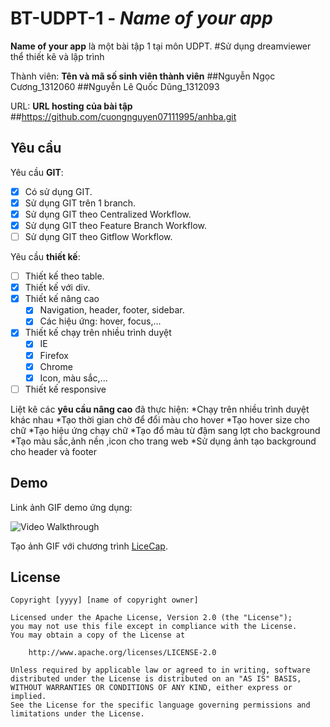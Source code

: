 # BT-UDPT-1 - *Name of your app*

**Name of your app** là một bài tập 1 tại môn UDPT.
       #Sử dụng dreamviewer thể thiết kê và lập trình
          
Thành viên: **Tên và mã số sinh viên thành viên**
        ##Nguyễn Ngọc Cương_1312060
		##Nguyễn Lê Quốc Dũng_1312093

URL: **URL hosting của bài tập**
      ##https://github.com/cuongnguyen07111995/anhba.git

## Yêu cầu

Yêu cầu **GIT**:

* [x] Có sử dụng GIT.
* [x] Sử dụng GIT trên 1 branch.
* [x] Sử dụng GIT theo Centralized Workflow.
* [x] Sử dụng GIT theo Feature Branch Workflow.
* [ ] Sử dụng GIT theo Gitflow Workflow.

Yêu cầu **thiết kế**:

* [ ] Thiết kế theo table.
* [x] Thiết kế với div.
* [x] Thiết kế nâng cao
    * [x] Navigation, header, footer, sidebar.
    * [x] Các hiệu ứng: hover, focus,...
* [x] Thiết kế chạy trên nhiều trình duyệt
    * [x] IE
    * [x] Firefox
    * [x] Chrome
    * [x] Icon, màu sắc,...
* [ ] Thiết kế responsive

Liệt kê các **yêu cầu nâng cao** đã thực hiện:
*Chạy trên nhiều trình duyệt khác nhau
*Tạo thời gian chờ để đổi màu cho hover
*Tạo hover size cho chữ
*Tạo hiệu ứng chạy chữ
*Tạo đổ màu từ đậm sang lợt cho background
*Tạo màu sắc,ảnh nền ,icon cho trang web
*Sử dụng ảnh tạo background cho header và footer


## Demo

Link ảnh GIF demo ứng dụng:

![Video Walkthrough](demo.gif)

Tạo ảnh GIF với chương trình [LiceCap](http://www.cockos.com/licecap/).


## License

    Copyright [yyyy] [name of copyright owner]

    Licensed under the Apache License, Version 2.0 (the "License");
    you may not use this file except in compliance with the License.
    You may obtain a copy of the License at

        http://www.apache.org/licenses/LICENSE-2.0

    Unless required by applicable law or agreed to in writing, software
    distributed under the License is distributed on an "AS IS" BASIS,
    WITHOUT WARRANTIES OR CONDITIONS OF ANY KIND, either express or implied.
    See the License for the specific language governing permissions and
    limitations under the License.
